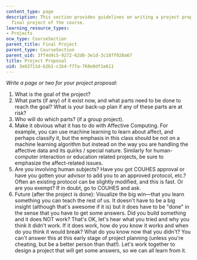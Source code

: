 ```yaml
---
content_type: page
description: This section provides guidelines on writing a project proposal for the
  final project of the course.
learning_resource_types:
- Projects
ocw_type: CourseSection
parent_title: Final Project
parent_type: CourseSection
parent_uid: 3ff4d4c5-9272-62d6-3e1d-3c18ff020a67
title: Project Proposal
uid: 3e63711d-b2b1-c1b4-f7fa-768e0df1e611
---
```


_Write a page or two for your project proposal_:

1.  What is the goal of the project?
2.  What parts (if any) of it exist now, and what parts need to be done to reach the goal? What is your back-up plan if any of these parts are at risk?
3.  Who will do which parts? (if a group project).
4.  Make it obvious what it has to do with Affective Computing. For example, you can use machine learning to learn about affect, and perhaps classify it, but the emphasis in this class should be not on a machine learning algorithm but instead on the way you are handling the affective data and its quirks / special nature. Similarly for human-computer interaction or education related projects, be sure to emphasize the affect-related issues.
5.  Are you involving human subjects? Have you got COUHES approval or have you gotten your advisor to add you to an approved protocol, etc.? Often an existing protocol can be slightly modified, and this is fast. Or are you exempt? If in doubt, go to COUHES and ask.
6.  Future (after the project is done): Visualize the big win—that you learn something you can teach the rest of us. It doesn't have to be a big insight (although that's awesome if it is) but it does have to be "done" in the sense that you have to get some answers. Did you build something and it does NOT work? That's OK, let's hear what you tried and why you think it didn't work. If it does work, how do you know it works and when do you think it would break? What do you know now that you didn't? You can't answer this at this early stage of project planning (unless you're cheating, but be a better person than that!). Let's work together to design a project that will get some answers, so we can all learn from it.
